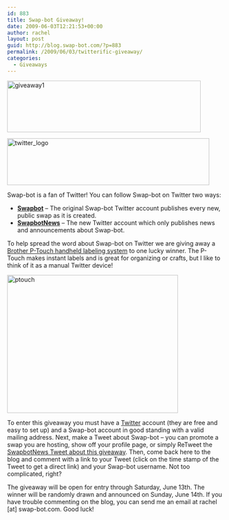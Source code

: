 ```yaml
---
id: 883
title: Swap-bot Giveaway!
date: 2009-06-03T12:21:53+00:00
author: rachel
layout: post
guid: http://blog.swap-bot.com/?p=883
permalink: /2009/06/03/twitterific-giveaway/
categories:
  - Giveaways
---
```

<img src="http://blog.swap-bot.com/wp-content/uploads/2009/06/giveaway1.gif" alt="giveaway1" title="giveaway1" width="450" height="120" class="alignnone size-full wp-image-884" />
  
[<img src="http://blog.swap-bot.com/wp-content/uploads/2009/06/twitter_logo.jpg" alt="twitter_logo" title="twitter_logo" width="470" height="109" class="alignnone size-full wp-image-885" />](http://twitter.com/) 

Swap-bot is a fan of Twitter! You can follow Swap-bot on Twitter two ways:

  * **[Swapbot](http://twitter.com/Swapbot)** &#8211; The original Swap-bot Twitter account publishes every new, public swap as it is created.
  * **[SwapbotNews](http://twitter.com/SwapbotNews)** &#8211; The new Twitter account which only publishes news and announcements about Swap-bot.

To help spread the word about Swap-bot on Twitter we are giving away a [Brother P-Touch handheld labeling system](http://www.brother-usa.com/ptouch/modeldetail.aspx?PRODUCTID=PT70) to one lucky winner. The P-Touch makes instant labels and is great for organizing or crafts, but I like to think of it as a manual Twitter device!

[<img src="http://blog.swap-bot.com/wp-content/uploads/2009/06/ptouch.jpg" alt="ptouch" title="ptouch" width="397" height="321" class="aligncenter size-full wp-image-886" />](http://www.brother-usa.com/ptouch/modeldetail.aspx?PRODUCTID=PT70)

To enter this giveaway you must have a [Twitter](http://twitter.com/) account (they are free and easy to set up) and a Swap-bot account in good standing with a valid mailing address. Next, make a Tweet about Swap-bot &#8211; you can promote a swap you are hosting, show off your profile page, or simply ReTweet the [SwapbotNews Tweet about this giveaway](http://twitter.com/SwapbotNews/status/2020764006). Then, come back here to the blog and comment with a link to your Tweet (click on the time stamp of the Tweet to get a direct link) and your Swap-bot username. Not too complicated, right?

The giveaway will be open for entry through Saturday, June 13th. The winner will be randomly drawn and announced on Sunday, June 14th. If you have trouble commenting on the blog, you can send me an email at rachel [at] swap-bot.com. Good luck!